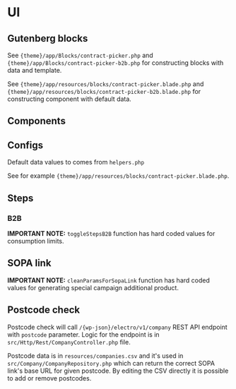 # UI

## Gutenberg blocks

See `{theme}/app/Blocks/contract-picker.php` and 
`{theme}/app/Blocks/contract-picker-b2b.php` for constructing blocks with
data and template.

See `{theme}/app/resources/blocks/contract-picker.blade.php` and 
`{theme}/app/resources/blocks/contract-picker-b2b.blade.php` for constructing
component with default data.

## Components

## Configs

Default data values to comes from `helpers.php` 

See for example `{theme}/app/resources/blocks/contract-picker.blade.php`.

## Steps

### B2B

**IMPORTANT NOTE:** `toggleStepsB2B` function has hard coded
values for consumption limits.

## SOPA link

**IMPORTANT NOTE:** `cleanParamsForSopaLink` function has hard coded
values for generating special campaign additional product.

## Postcode check

Postcode check will call `/{wp-json}/electro/v1/company` REST API endpoint with
`postcode` parameter. Logic for the endpoint is in `src/Http/Rest/CompanyController.php`
file.

Postcode data is in `resources/companies.csv` and it's used in 
`src/Company/CompanyRepository.php` which can return the correct SOPA 
link's base URL for given postcode. By editing the CSV directly it is possible
to add or remove postcodes.
